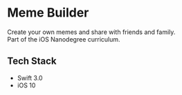 # Meme Builder 
Create your own memes and share with friends and family.  
Part of the iOS Nanodegree curriculum. 

## Tech Stack 
* Swift 3.0   
* iOS 10
